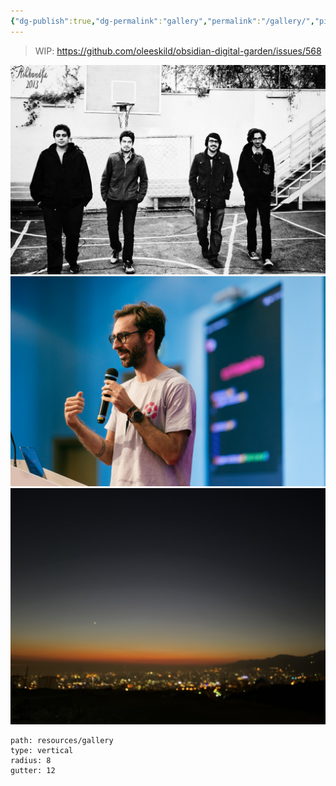 ```yaml
---
{"dg-publish":true,"dg-permalink":"gallery","permalink":"/gallery/","pinned":true,"created":"2024-03-30T20:13:00.000+03:30","updated":"2024-03-30T20:13:00.000+03:30"}
---
```



> WIP: https://github.com/oleeskild/obsidian-digital-garden/issues/568

![17B169E1-209F-4C39-83C9-4810D4B8D3A1_1_105_c.jpeg](/img/user/resources/gallery/17B169E1-209F-4C39-83C9-4810D4B8D3A1_1_105_c.jpeg)
![7AA2AC17-2BD5-4DE8-8D0F-AC53E298221A_1_105_c.jpeg](/img/user/resources/gallery/7AA2AC17-2BD5-4DE8-8D0F-AC53E298221A_1_105_c.jpeg)
![5014238E-B244-47D0-962F-323B7371B3D6_1_105_c.jpeg](/img/user/resources/gallery/5014238E-B244-47D0-962F-323B7371B3D6_1_105_c.jpeg)






```img-gallery
path: resources/gallery
type: vertical
radius: 8
gutter: 12
```